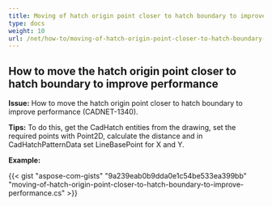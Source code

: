 ```yaml
---
title: Moving of hatch origin point closer to hatch boundary to improve performance
type: docs
weight: 10
url: /net/how-to/moving-of-hatch-origin-point-closer-to-hatch-boundary-to-improve-performance/
---
```


## **How to move the hatch origin point closer to hatch boundary to improve performance**

**Issue:** How to move the hatch origin point closer to hatch boundary to improve performance (CADNET-1340).

**Tips:** To do this, get the CadHatch entities from the drawing, set the required points with Point2D, calculate the distance and in CadHatchPatternData set LineBasePoint for X and Y.

**Example:**

{{< gist "aspose-com-gists" "9a239eab0b9dda0e1c54be533ea399bb" "moving-of-hatch-origin-point-closer-to-hatch-boundary-to-improve-performance.cs" >}}